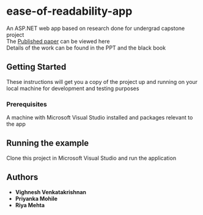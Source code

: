 # ease-of-readability-app
An ASP.NET web app based on research done for undergrad capstone project
<br/> The [Published paper](https://github.com/vighneshvnkt/ease-of-readability-app/blob/master/IJEDR1504056%20EASE%20OF%20READABILITY.pdf) can be viewed here
</br> Details of the work can be found in the PPT and the black book

## Getting Started

These instructions will get you a copy of the project up and running on your local machine for development and testing purposes

### Prerequisites

A machine with Microsoft Visual Studio installed and packages relevant to the app

## Running the example

Clone this project in Microsoft Visual Studio and run the application



## Authors

* **Vighnesh Venkatakrishnan**
* **Priyanka Mohile** 
* **Riya Mehta** 
